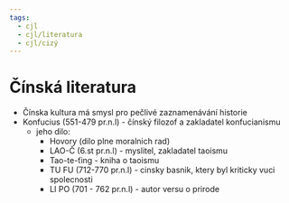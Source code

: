 ```yaml
---
tags:
  - cjl
  - cjl/literatura
  - cjl/cizý
---
```

# Čínská literatura
- Čínska kultura má smysl pro pečlivé zaznamenávání historie
- Konfucius (551-479 pr.n.l) - čínský filozof a zakladatel konfucianismu
	- jeho dilo:
		- Hovory (dilo plne moralnich rad)
		- LAO-Č (6.st pr.n.l) - myslitel, zakladatel taoismu
		- Tao-te-ťing - kniha o taoismu
		- TU FU (712-770 pr.n.l) - cinsky basnik, ktery byl kriticky vuci spolecnosti
		- LI PO (701 - 762 pr.n.l) - autor versu o prirode